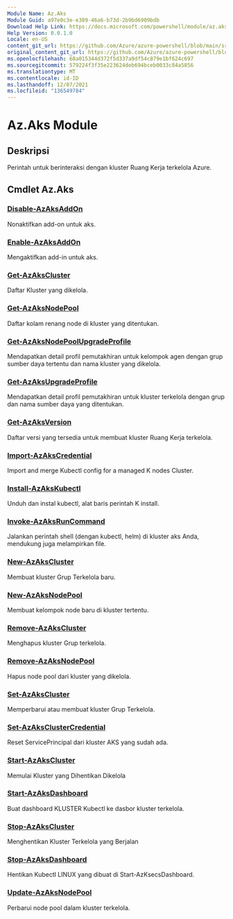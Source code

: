 ```yaml
---
Module Name: Az.Aks
Module Guid: a97e0c3e-e389-46a6-b73d-2b9bd6909bdb
Download Help Link: https://docs.microsoft.com/powershell/module/az.aks
Help Version: 0.0.1.0
Locale: en-US
content_git_url: https://github.com/Azure/azure-powershell/blob/main/src/Aks/Aks/help/Az.Aks.md
original_content_git_url: https://github.com/Azure/azure-powershell/blob/main/src/Aks/Aks/help/Az.Aks.md
ms.openlocfilehash: 68a015344d372f5d337a9df54c879e1bf624c697
ms.sourcegitcommit: 579224f3f35e223624deb694bceb0033c84a5856
ms.translationtype: MT
ms.contentlocale: id-ID
ms.lasthandoff: 12/07/2021
ms.locfileid: "136549784"
---
```

# Az.Aks Module
## Deskripsi
Perintah untuk berinteraksi dengan kluster Ruang Kerja terkelola Azure.

## Cmdlet Az.Aks
### [Disable-AzAksAddOn](Disable-AzAksAddOn.md)
Nonaktifkan add-on untuk aks.

### [Enable-AzAksAddOn](Enable-AzAksAddOn.md)
Mengaktifkan add-in untuk aks.

### [Get-AzAksCluster](Get-AzAksCluster.md)
Daftar Kluster yang dikelola.

### [Get-AzAksNodePool](Get-AzAksNodePool.md)
Daftar kolam renang node di kluster yang ditentukan.

### [Get-AzAksNodePoolUpgradeProfile](Get-AzAksNodePoolUpgradeProfile.md)
Mendapatkan detail profil pemutakhiran untuk kelompok agen dengan grup sumber daya tertentu dan nama kluster yang dikelola.

### [Get-AzAksUpgradeProfile](Get-AzAksUpgradeProfile.md)
Mendapatkan detail profil pemutakhiran untuk kluster terkelola dengan grup dan nama sumber daya yang ditentukan.

### [Get-AzAksVersion](Get-AzAksVersion.md)
Daftar versi yang tersedia untuk membuat kluster Ruang Kerja terkelola.

### [Import-AzAksCredential](Import-AzAksCredential.md)
Import and merge Kubectl config for a managed K nodes Cluster.

### [Install-AzAksKubectl](Install-AzAksKubectl.md)
Unduh dan instal kubectl, alat baris perintah K install.

### [Invoke-AzAksRunCommand](Invoke-AzAksRunCommand.md)
Jalankan perintah shell (dengan kubectl, helm) di kluster aks Anda, mendukung juga melampirkan file.

### [New-AzAksCluster](New-AzAksCluster.md)
Membuat kluster Grup Terkelola baru.

### [New-AzAksNodePool](New-AzAksNodePool.md)
Membuat kelompok node baru di kluster tertentu.

### [Remove-AzAksCluster](Remove-AzAksCluster.md)
Menghapus kluster Grup terkelola.

### [Remove-AzAksNodePool](Remove-AzAksNodePool.md)
Hapus node pool dari kluster yang dikelola.

### [Set-AzAksCluster](Set-AzAksCluster.md)
Memperbarui atau membuat kluster Grup Terkelola.

### [Set-AzAksClusterCredential](Set-AzAksClusterCredential.md)
Reset ServicePrincipal dari kluster AKS yang sudah ada.

### [Start-AzAksCluster](Start-AzAksCluster.md)
Memulai Kluster yang Dihentikan Dikelola

### [Start-AzAksDashboard](Start-AzAksDashboard.md)
Buat dashboard KLUSTER Kubectl ke dasbor kluster terkelola.

### [Stop-AzAksCluster](Stop-AzAksCluster.md)
Menghentikan Kluster Terkelola yang Berjalan

### [Stop-AzAksDashboard](Stop-AzAksDashboard.md)
Hentikan Kubectl LINUX yang dibuat di Start-AzKsecsDashboard.

### [Update-AzAksNodePool](Update-AzAksNodePool.md)
Perbarui node pool dalam kluster terkelola.

